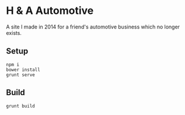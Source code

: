 #  H & A Automotive
A site I made in 2014 for a friend's automotive business which no longer exists.

## Setup
    npm i
    bower install
    grunt serve
    
## Build
    grunt build
